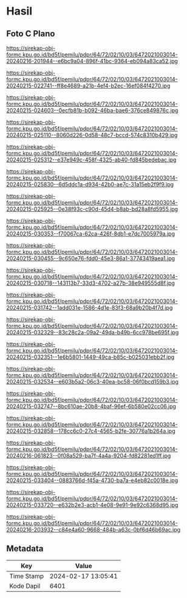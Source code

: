 # Hasil

## Foto C Plano

https://sirekap-obj-formc.kpu.go.id/bd5f/pemilu/pdpr/64/72/02/10/03/6472021003014-20240216-201944--e6bc9a04-896f-41bc-9364-eb094a83ca52.jpg

https://sirekap-obj-formc.kpu.go.id/bd5f/pemilu/pdpr/64/72/02/10/03/6472021003014-20240215-022741--ff8e4689-a21b-4ef4-b2ec-16ef084f4270.jpg

https://sirekap-obj-formc.kpu.go.id/bd5f/pemilu/pdpr/64/72/02/10/03/6472021003014-20240215-024603--0ecfb81b-b092-46ba-bae6-376ce849876c.jpg

https://sirekap-obj-formc.kpu.go.id/bd5f/pemilu/pdpr/64/72/02/10/03/6472021003014-20240215-025110--8060d226-0d58-48c7-bccd-574c8310b429.jpg

https://sirekap-obj-formc.kpu.go.id/bd5f/pemilu/pdpr/64/72/02/10/03/6472021003014-20240215-025312--e37e949c-458f-4325-ab40-fd845bedebac.jpg

https://sirekap-obj-formc.kpu.go.id/bd5f/pemilu/pdpr/64/72/02/10/03/6472021003014-20240215-025830--6d5ddc1a-d934-42b0-ae7c-31a15eb2f9f9.jpg

https://sirekap-obj-formc.kpu.go.id/bd5f/pemilu/pdpr/64/72/02/10/03/6472021003014-20240215-025925--0e38f93c-c90d-45d4-b8ab-bd28a8fd5955.jpg

https://sirekap-obj-formc.kpu.go.id/bd5f/pemilu/pdpr/64/72/02/10/03/6472021003014-20240215-030353--f70067ca-62ca-426f-8db1-e7dc7005979a.jpg

https://sirekap-obj-formc.kpu.go.id/bd5f/pemilu/pdpr/64/72/02/10/03/6472021003014-20240215-030455--9c650e76-fdd0-45e3-86a1-37743419aea1.jpg

https://sirekap-obj-formc.kpu.go.id/bd5f/pemilu/pdpr/64/72/02/10/03/6472021003014-20240215-030718--143113b7-33d3-4702-a27b-38e949555d8f.jpg

https://sirekap-obj-formc.kpu.go.id/bd5f/pemilu/pdpr/64/72/02/10/03/6472021003014-20240215-031742--1add031e-1586-4d1e-83f3-68a9b20b4f7d.jpg

https://sirekap-obj-formc.kpu.go.id/bd5f/pemilu/pdpr/64/72/02/10/03/6472021003014-20240215-032329--83c28c2a-09a2-49da-b49b-6cc978be695f.jpg

https://sirekap-obj-formc.kpu.go.id/bd5f/pemilu/pdpr/64/72/02/10/03/6472021003014-20240215-032351--1e6b5801-1449-49ca-b85c-b025031ebb2f.jpg

https://sirekap-obj-formc.kpu.go.id/bd5f/pemilu/pdpr/64/72/02/10/03/6472021003014-20240215-032534--e603b5a2-06c3-40ea-bc58-06f0bcd159b3.jpg

https://sirekap-obj-formc.kpu.go.id/bd5f/pemilu/pdpr/64/72/02/10/03/6472021003014-20240215-032747--8bc610ae-20b8-4baf-96ef-6b580e02cc06.jpg

https://sirekap-obj-formc.kpu.go.id/bd5f/pemilu/pdpr/64/72/02/10/03/6472021003014-20240215-032858--178cc6c0-27c4-4565-b2fe-30776a1b264a.jpg

https://sirekap-obj-formc.kpu.go.id/bd5f/pemilu/pdpr/64/72/02/10/03/6472021003014-20240216-061823--0f08a529-ba7f-4a4a-9204-fd82281ed1ff.jpg

https://sirekap-obj-formc.kpu.go.id/bd5f/pemilu/pdpr/64/72/02/10/03/6472021003014-20240215-033404--0883766d-f45a-4730-ba7a-e4eb82c0018e.jpg

https://sirekap-obj-formc.kpu.go.id/bd5f/pemilu/pdpr/64/72/02/10/03/6472021003014-20240215-033720--e632b2e3-acb1-4e08-9e91-9e92c6368d95.jpg

https://sirekap-obj-formc.kpu.go.id/bd5f/pemilu/pdpr/64/72/02/10/03/6472021003014-20240216-203932--c84e4a60-9668-484b-a63c-0bf6d46b69ac.jpg


## Metadata

| Key        | Value               |
| ---------- | ------------------- |
| Time Stamp | 2024-02-17 13:05:41 |
| Kode Dapil | 6401                |



